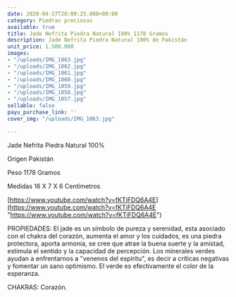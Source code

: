 ```yaml
---
date: 2020-04-27T20:09:23.000+00:00
category: Piedras preciosas
available: true
title: Jade Nefrita Piedra Natural 100% 1178 Gramos
description: Jade Nefrita Piedra Natural 100% de Pakistán
unit_price: 1.500.000
images:
- "/uploads/IMG_1063.jpg"
- "/uploads/IMG_1062.jpg"
- "/uploads/IMG_1061.jpg"
- "/uploads/IMG_1060.jpg"
- "/uploads/IMG_1059.jpg"
- "/uploads/IMG_1058.jpg"
- "/uploads/IMG_1057.jpg"
sellable: false
payu_purchase_link: ''
cover_img: "/uploads/IMG_1063.jpg"

---
```

Jade Nefrita Piedra Natural 100%

Origen Pakistán 

Peso 1178 Gramos 

Medidas 16 X 7 X 6 Centímetros 

[https://www.youtube.com/watch?v=fKTiFDQ6A4E](https://www.youtube.com/watch?v=fKTiFDQ6A4E "https://www.youtube.com/watch?v=fKTiFDQ6A4E")

PROPIEDADES: El jade es un símbolo de pureza y serenidad, esta asociado con el chakra del corazón, aumenta el amor y los cuidados, es una piedra protectora, aporta armonía, se cree que atrae la buena suerte y la amistad, estimula el sentido y la capacidad de percepción. Los minerales verdes ayudan a enfrentarnos a "venenos del espíritu", es decir a críticas negativas y fomentar un sano optimismo. El verde es efectivamente el color de la esperanza.

CHAKRAS: Corazón.